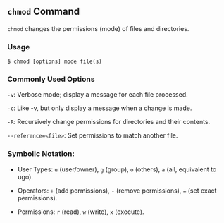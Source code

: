 ## `chmod` Command 
`chmod` changes the permissions (mode) of files and directories.
### Usage
    $ chmod [options] mode file(s)
### Commonly Used Options
`-v`: Verbose mode; display a message for each file processed.

`-c`: Like -v, but only display a message when a change is made.

`-R`: Recursively change permissions for directories and their contents.

`--reference=<file>`: Set permissions to match another file.
### Symbolic Notation:
- User Types: `u` (user/owner), `g` (group), `o` (others), `a` (all, equivalent to ugo).

- Operators: `+` (add permissions), `-` (remove permissions), `=` (set exact permissions).

- Permissions: `r` (read), `w` (write), `x` (execute).
